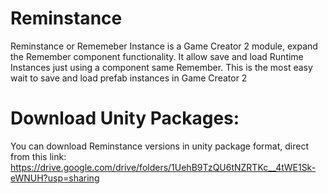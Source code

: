 # Reminstance
Reminstance or Rememeber Instance is a Game Creator 2 module, expand the Remember component functionality. It allow save and load Runtime Instances just using a component same Remember. This is the most easy wait to save and load prefab instances in Game Creator 2 

# Download Unity Packages:
You can download Reminstance versions in unity package format, direct from this link:
https://drive.google.com/drive/folders/1UehB9TzQU6tNZRTKc__4tWE1Sk-eWNUH?usp=sharing
